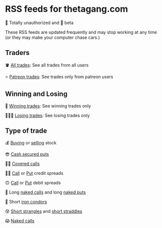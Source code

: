 # RSS feeds for thetagang.com

🚧 Totally unauthorized and 💯 beta

These RSS feeds are updated frequently and may stop working at any time (or they
may make your computer chase cars.)

## Traders

🪣 [All trades](trades_all.xml): See all trades from all users

⭐ [Patreon trades](trades_patron.xml): See trades only from patreon users

## Winning and Losing

🥳 [Winning trades](trades_winning.xml): See winning trades only

🤷🏻‍♂️ [Losing trades](trades_losing.xml): See losing trades only

## Type of trade

💰 [Buying](trades_buy_common_stock.xml) or [selling](trades_sell_common_stock.xml) stock

😎 [Cash secured puts](trades_cash_secured_put.xml)

👌🏻 [Covered calls](trades_covered_call.xml)

🤞🏻 [Call](trades_call_credit_spread.xml) or [Put](trades_put_credit_spread.xml) credit spreads

🙃 [Call](trades_call_debit_spread.xml) or [Put](trades_put_debit_spread.xml) debit spreads

🧐 Long [naked calls](trades_long_naked_call.xml) and long [naked puts](trades_long_naked_put.xml)

🦅 Short [iron condors](trades_short_iron_condor.xml)

😰 [Short strangles](trades_short_strangle.xml) and [short straddles](trades_short_straddle.xml)

😱 [Naked calls](trades_short_naked_call.xml)
